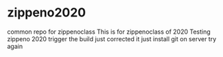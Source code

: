 # zippeno2020
common repo for zippenoclass
This is for zippenoclass of 2020
Testing zippeno 2020
trigger the build
just corrected it
just install git on server
try again
